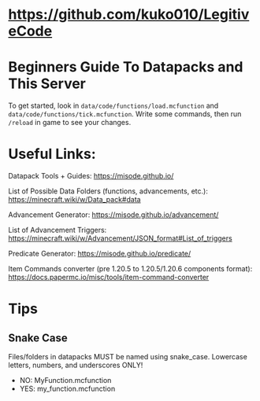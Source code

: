 # https://github.com/kuko010/LegitiveCode


# Beginners Guide To Datapacks and This Server
To get started, look in ``data/code/functions/load.mcfunction`` and ``data/code/functions/tick.mcfunction``.
Write some commands, then run ``/reload`` in game to see your changes.

# Useful Links:
Datapack Tools + Guides: https://misode.github.io/

List of Possible Data Folders (functions, advancements, etc.): https://minecraft.wiki/w/Data_pack#data

Advancement Generator: https://misode.github.io/advancement/



List of Advancement Triggers: https://minecraft.wiki/w/Advancement/JSON_format#List_of_triggers

Predicate Generator: https://misode.github.io/predicate/

Item Commands converter (pre 1.20.5  to 1.20.5/1.20.6 components format):
https://docs.papermc.io/misc/tools/item-command-converter

# Tips

## Snake Case
Files/folders in datapacks MUST be named using snake_case. Lowercase letters, numbers, and underscores ONLY!
- NO:  MyFunction.mcfunction
- YES: my_function.mcfunction